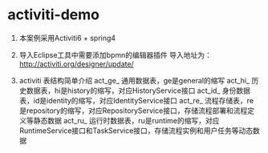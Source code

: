 # activiti-demo

1. 本案例采用Activiti6 + spring4  

2. 导入Eclipse工具中需要添加bpmn的编辑器插件
     导入地址为： http://activiti.org/designer/update/
     
3. activiti 表结构简单介绍
   act_ge_ 通用数据表，ge是general的缩写
   act_hi_ 历史数据表，hi是history的缩写，对应HistoryService接口
   act_id_ 身份数据表，id是identity的缩写，对应IdentityService接口
   act_re_ 流程存储表，re是repository的缩写，对应RepositoryService接口，存储流程部署和流程定义等静态数据
   act_ru_ 运行时数据表，ru是runtime的缩写，对应RuntimeService接口和TaskService接口，存储流程实例和用户任务等动态数据


   
